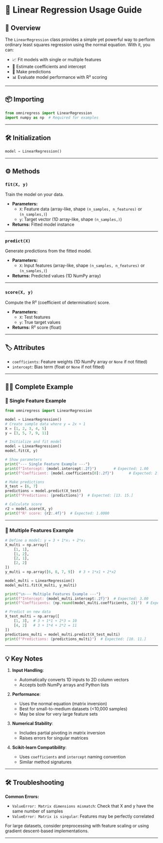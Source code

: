 # 🚀 Linear Regression Usage Guide

## 🌟 Overview
The `LinearRegression` class provides a simple yet powerful way to perform ordinary least squares regression using the normal equation. With it, you can:

- 📈 Fit models with single or multiple features
- 🧮 Estimate coefficients and intercept
- 🔮 Make predictions
- 📊 Evaluate model performance with R² scoring

---

## 📦 Importing

```python
from omniregress import LinearRegression
import numpy as np  # Required for examples
```

---

## 🛠️ Initialization

```python
model = LinearRegression()
```

---

## ⚙️ Methods

### `fit(X, y)`
Train the model on your data.

- **Parameters:**
  - `X`: Feature data (array-like, shape `(n_samples, n_features)` or `(n_samples,)`)
  - `y`: Target vector (1D array-like, shape `(n_samples,)`)
- **Returns:** Fitted model instance

---

### `predict(X)`
Generate predictions from the fitted model.

- **Parameters:**
  - `X`: Input features (array-like, shape `(n_samples, n_features)` or `(n_samples,)`)
- **Returns:** Predicted values (1D NumPy array)

---

### `score(X, y)`
Compute the R² (coefficient of determination) score.

- **Parameters:**
  - `X`: Test features
  - `y`: True target values
- **Returns:** R² score (float)

---

## 🏷️ Attributes

- `coefficients`: Feature weights (1D NumPy array or `None` if not fitted)
- `intercept`: Bias term (float or `None` if not fitted)

---

## 👨‍💻 Complete Example

### 🎯 Single Feature Example

```python
from omniregress import LinearRegression

model = LinearRegression()
# Create sample data where y = 2x + 1
X = [1, 2, 3, 4, 5]
y = [3, 5, 7, 9, 11]

# Initialize and fit model
model = LinearRegression()
model.fit(X, y)

# Show parameters
print("--- Single Feature Example ---")
print(f"Intercept: {model.intercept:.2f}")        # Expected: 1.00
print(f"Coefficient: {model.coefficients[0]:.2f}")       # Expected: 2.00

# Make predictions
X_test = [6, 7]
predictions = model.predict(X_test)
print(f"Predictions: {predictions}")  # Expected: [13. 15.]

# Calculate score
r2 = model.score(X, y)
print(f"R² score: {r2:.4f}")  # Expected: 1.0000
```

---

### 🧮 Multiple Features Example

```python
# Define a model: y = 3 + 1*x₁ + 2*x₂
X_multi = np.array([
    [1, 1],
    [1, 2],
    [2, 1],
    [2, 2]
])
y_multi = np.array([6, 8, 7, 9])  # 3 + 1*x1 + 2*x2

model_multi = LinearRegression()
model_multi.fit(X_multi, y_multi)

print("\n--- Multiple Features Example ---")
print(f"Intercept: {model_multi.intercept:.2f}")  # Expected: 3.00
print(f"Coefficients: {np.round(model_multi.coefficients, 2)}")  # Expected: [1.00 2.00]")

# Predict on new data
X_test_multi = np.array([
    [1, 3],  # 3 + 1*1 + 2*3 = 10
    [4, 2]   # 3 + 1*4 + 2*2 = 11
])
predictions_multi = model_multi.predict(X_test_multi)
print(f"Predictions: {predictions_multi}")  # Expected: [10. 11.]
```

---

## 💡 Key Notes

1. **Input Handling**:
   - Automatically converts 1D inputs to 2D column vectors
   - Accepts both NumPy arrays and Python lists

2. **Performance**:
   - Uses the normal equation (matrix inversion)
   - Best for small-to-medium datasets (<10,000 samples)
   - May be slow for very large feature sets

3. **Numerical Stability**:
   - Includes partial pivoting in matrix inversion
   - Raises errors for singular matrices

4. **Scikit-learn Compatibility**:
   - Uses `coefficients` and `intercept` naming convention
   - Similar method signatures

---

## 🛠️ Troubleshooting

**Common Errors:**
- `ValueError: Matrix dimensions mismatch`: Check that X and y have the same number of samples
- `ValueError: Matrix is singular`: Features may be perfectly correlated

For large datasets, consider preprocessing with feature scaling or using gradient descent-based implementations.

---
